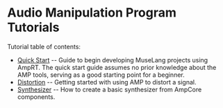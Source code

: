 Audio Manipulation Program Tutorials
====================================

Tutorial table of contents:

  * [Quick Start](quickstart.md) -- Guide to begin developing MuseLang
    projects using AmpRT. The quick start guide assumes no prior knowledge
    about the AMP tools, serving as a good starting point for a beginner.
  * [Distortion](dist.md) -- Getting started with using AMP to distort a
    signal.
  * [Synthesizer](synth.md) -- How to create a basic synthesizer from AmpCore
    components.
